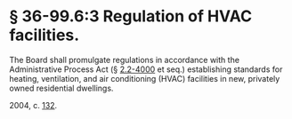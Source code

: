 # § 36-99.6:3 Regulation of HVAC facilities.

<p>The Board shall promulgate regulations in accordance with the Administrative Process Act (§ <a href='http://law.lis.virginia.gov/vacode/2.2-4000/'>2.2-4000</a> et seq.) establishing standards for heating, ventilation, and air conditioning (HVAC) facilities in new, privately owned residential dwellings.</p><p>2004, c. <a href='http://lis.virginia.gov/cgi-bin/legp604.exe?041+ful+CHAP0132'>132</a>.</p>